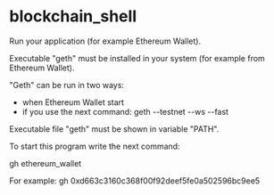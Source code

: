 # blockchain_shell

Run your application (for example Ethereum Wallet).

Executable "geth" must be installed in your system (for example from Ethereum Wallet). 

"Geth" can be run in two ways: 
- when Ethereum Wallet start
- if you use the next command: geth --testnet --ws --fast 

Executable file "geth" must be shown in variable "PATH".

To start this program write the next command:

gh ethereum_wallet

For example: gh 0xd663c3160c368f00f92deef5fe0a502596bc9ee5

